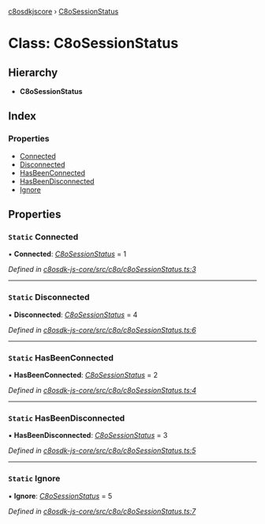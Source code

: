 [c8osdkjscore](../README.md) › [C8oSessionStatus](c8osessionstatus.md)

# Class: C8oSessionStatus

## Hierarchy

* **C8oSessionStatus**

## Index

### Properties

* [Connected](c8osessionstatus.md#static-connected)
* [Disconnected](c8osessionstatus.md#static-disconnected)
* [HasBeenConnected](c8osessionstatus.md#static-hasbeenconnected)
* [HasBeenDisconnected](c8osessionstatus.md#static-hasbeendisconnected)
* [Ignore](c8osessionstatus.md#static-ignore)

## Properties

### `Static` Connected

▪ **Connected**: *[C8oSessionStatus](c8osessionstatus.md)* = 1

*Defined in [c8osdk-js-core/src/c8o/c8oSessionStatus.ts:3](https://github.com/convertigo/c8osdk-angular/blob/759fcb2/src/c8o/c8oSessionStatus.ts#L3)*

___

### `Static` Disconnected

▪ **Disconnected**: *[C8oSessionStatus](c8osessionstatus.md)* = 4

*Defined in [c8osdk-js-core/src/c8o/c8oSessionStatus.ts:6](https://github.com/convertigo/c8osdk-angular/blob/759fcb2/src/c8o/c8oSessionStatus.ts#L6)*

___

### `Static` HasBeenConnected

▪ **HasBeenConnected**: *[C8oSessionStatus](c8osessionstatus.md)* = 2

*Defined in [c8osdk-js-core/src/c8o/c8oSessionStatus.ts:4](https://github.com/convertigo/c8osdk-angular/blob/759fcb2/src/c8o/c8oSessionStatus.ts#L4)*

___

### `Static` HasBeenDisconnected

▪ **HasBeenDisconnected**: *[C8oSessionStatus](c8osessionstatus.md)* = 3

*Defined in [c8osdk-js-core/src/c8o/c8oSessionStatus.ts:5](https://github.com/convertigo/c8osdk-angular/blob/759fcb2/src/c8o/c8oSessionStatus.ts#L5)*

___

### `Static` Ignore

▪ **Ignore**: *[C8oSessionStatus](c8osessionstatus.md)* = 5

*Defined in [c8osdk-js-core/src/c8o/c8oSessionStatus.ts:7](https://github.com/convertigo/c8osdk-angular/blob/759fcb2/src/c8o/c8oSessionStatus.ts#L7)*
